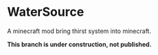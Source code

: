 # WaterSource
A minecraft mod bring thirst system into minecraft.

**This branch is under construction, not published.**